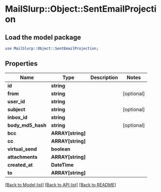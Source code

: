 # MailSlurp::Object::SentEmailProjection

## Load the model package
```perl
use MailSlurp::Object::SentEmailProjection;
```

## Properties
Name | Type | Description | Notes
------------ | ------------- | ------------- | -------------
**id** | **string** |  | 
**from** | **string** |  | [optional] 
**user_id** | **string** |  | 
**subject** | **string** |  | [optional] 
**inbox_id** | **string** |  | 
**body_md5_hash** | **string** |  | [optional] 
**bcc** | **ARRAY[string]** |  | 
**cc** | **ARRAY[string]** |  | 
**virtual_send** | **boolean** |  | 
**attachments** | **ARRAY[string]** |  | 
**created_at** | **DateTime** |  | 
**to** | **ARRAY[string]** |  | 

[[Back to Model list]](../README#documentation-for-models) [[Back to API list]](../README#documentation-for-api-endpoints) [[Back to README]](../README)


